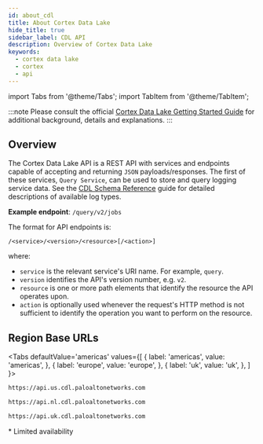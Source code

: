 ```yaml
---
id: about_cdl
title: About Cortex Data Lake
hide_title: true
sidebar_label: CDL API
description: Overview of Cortex Data Lake
keywords:
  - cortex data lake
  - cortex
  - api
---
```


import Tabs from '@theme/Tabs';
import TabItem from '@theme/TabItem';

:::note
Please consult the official [Cortex Data Lake Getting Started Guide](https://drive.google.com/drive/u/0/folders/1dGCi69qYOTDPwr4pqd8slaMs3vINfao_) for additional background, details and explanations.
:::

## Overview

The Cortex Data Lake API is a REST API with services and endpoints capable of accepting and returning `JSON` payloads/responses. The first of these services, `Query Service`, can be used to store and query logging service data. See the [CDL Schema Reference](#) guide for detailed descriptions of available log types.

**Example endpoint**: `/query/v2/jobs`

The format for API endpoints is:

```console
/<service>/<version>/<resource>[/<action>]
```

where:

- `service` is the relevant service's URI name. For example, `query`.
- `version` identifies the API's version number, e.g. `v2`.
- `resource` is one or more path elements that identify the resource the API operates upon.
- `action` is optionally used whenever the request's HTTP method is not sufficient to identify the
  operation you want to perform on the resource.

## Region Base URLs

<Tabs
defaultValue='americas'
values={[
{ label: 'americas', value: 'americas', },
{ label: 'europe', value: 'europe', },
{ label: 'uk', value: 'uk', },
]
}>
<TabItem value="americas">

```bash
https://api.us.cdl.paloaltonetworks.com
```

</TabItem>

<TabItem value="europe">

```bash
https://api.nl.cdl.paloaltonetworks.com
```

</TabItem>

<TabItem value="uk">

```bash
https://api.uk.cdl.paloaltonetworks.com
```

\* Limited availability

</TabItem>
</Tabs>
